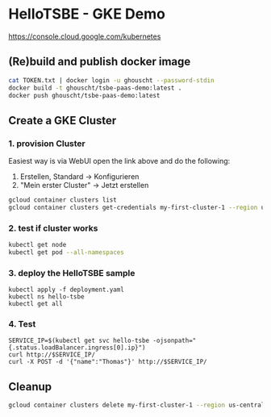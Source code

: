# HelloTSBE - GKE Demo
<https://console.cloud.google.com/kubernetes>

## (Re)build and publish docker image
```bash
cat TOKEN.txt | docker login -u ghouscht --password-stdin
docker build -t ghouscht/tsbe-paas-demo:latest .
docker push ghouscht/tsbe-paas-demo:latest
```

## Create a GKE Cluster
### 1. provision Cluster
Easiest way is via WebUI open the link above and do the following: 

1. Erstellen, Standard -> Konfigurieren
2. "Mein erster Cluster" -> Jetzt erstellen

```bash
gcloud container clusters list
gcloud container clusters get-credentials my-first-cluster-1 --region us-central1-c
```

### 2. test if cluster works
```bash
kubectl get node
kubectl get pod --all-namespaces
```

### 3. deploy the HelloTSBE sample
```
kubectl apply -f deployment.yaml
kubectl ns hello-tsbe
kubectl get all
```

### 4. Test
```
SERVICE_IP=$(kubectl get svc hello-tsbe -ojsonpath="{.status.loadBalancer.ingress[0].ip}")
curl http://$SERVICE_IP/
curl -X POST -d '{"name":"Thomas"}' http://$SERVICE_IP/
```

## Cleanup
```bash
gcloud container clusters delete my-first-cluster-1 --region us-central1-c
```